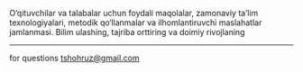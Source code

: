 O‘qituvchilar va talabalar uchun foydali maqolalar, zamonaviy ta’lim texnologiyalari, metodik qo‘llanmalar va ilhomlantiruvchi maslahatlar jamlanmasi. Bilim ulashing, tajriba orttiring va doimiy rivojlaning


------------------------------------
for questions tshohruz@gmail.com
